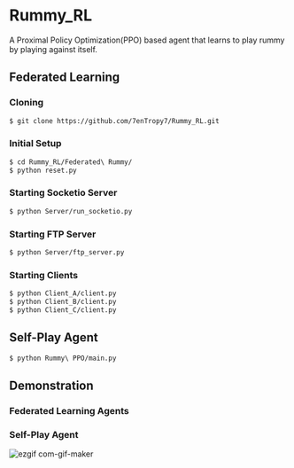 # Rummy_RL

A Proximal Policy Optimization(PPO) based agent that learns to play rummy by playing against itself.

## Federated Learning

### Cloning
```bash
$ git clone https://github.com/7enTropy7/Rummy_RL.git
```
### Initial Setup
```bash
$ cd Rummy_RL/Federated\ Rummy/
$ python reset.py
```
### Starting Socketio Server
```bash
$ python Server/run_socketio.py
```
### Starting FTP Server
```bash
$ python Server/ftp_server.py
```
### Starting Clients
```bash
$ python Client_A/client.py
$ python Client_B/client.py
$ python Client_C/client.py    
```

## Self-Play Agent
```bash
$ python Rummy\ PPO/main.py
```

## Demonstration

### Federated Learning Agents


### Self-Play Agent
![ezgif com-gif-maker](https://user-images.githubusercontent.com/36446402/136848216-c9977dcc-d3c5-48ec-bbd0-71c8ff124b1e.gif)

